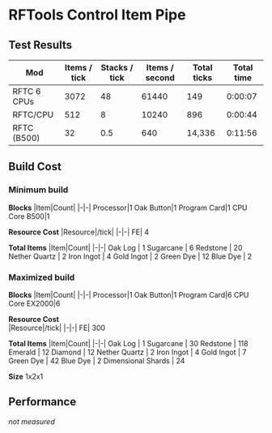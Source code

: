 # RFTools Control Item Pipe

## Test Results
| Mod                   | Items / tick | Stacks / tick | Items / second | Total ticks | Total time |
|-|-|-|-|-|-|
| RFTC 6 CPUs           | 3072         | 48            | 61440          | 149         | 0:00:07 |
| RFTC/CPU              | 512          | 8             | 10240          | 896         | 0:00:44 |
| RFTC (B500)           | 32           | 0.5           | 640            | 14,336      | 0:11:56 |

## Build Cost

### Minimum build
**Blocks**
|Item|Count|
|-|-|
Processor|1
Oak Button|1
Program Card|1
CPU Core B500|1
  
**Resource Cost**
|Resource|/tick|
|-|-|
FE| 4
   
**Total Items**
|Item|Count|
|-|-|
Oak Log | 1
Sugarcane | 6
Redstone | 20
Nether Quartz | 2
Iron Ingot | 4
Gold Ingot | 2
Green Dye | 12
Blue Dye | 2

### Maximized build
**Blocks**
|Item|Count|
|-|-|
Processor|1
Oak Button|1
Program Card|6
CPU Core EX2000|6
  
**Resource Cost**  
|Resource|/tick|
|-|-|
FE| 300
  
**Total Items**
|Item|Count|
|-|-|
Oak Log | 1
Sugarcane | 30
Redstone | 118
Emerald | 12
Diamond | 12
Nether Quartz | 2
Iron Ingot | 4
Gold Ingot | 7
Green Dye | 42
Blue Dye | 2
Dimensional Shards | 24


**Size**
1x2x1

## Performance
*not measured*
